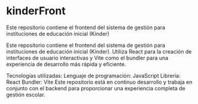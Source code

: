 # kinderFront
Este repositorio contiene el frontend del sistema de gestión para instituciones de educación inicial (Kinder)

Este repositorio contiene el frontend del sistema de gestión para instituciones de educación inicial (Kinder). Utiliza React para la creación de interfaces de usuario interactivas y Vite como el bundler para una experiencia de desarrollo más rápida y eficiente.

Tecnologías utilizadas:
Lenguaje de programación: JavaScript
Librería: React
Bundler: Vite
Este repositorio está en continuo desarrollo y trabaja en conjunto con el backend para proporcionar una experiencia completa de gestión escolar.

